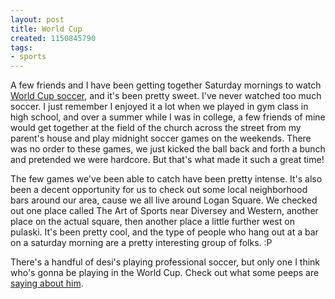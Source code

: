 ```yaml
---
layout: post
title: World Cup
created: 1150845790
tags:
- sports
---
```

A few friends and I have been getting together Saturday mornings to watch [World Cup soccer](http://www.fifaworldcup.com/), and it's been pretty sweet. I've never watched too much soccer. I just remember I enjoyed it a lot when we played in gym class in high school, and over a summer while I was in college, a few friends of mine would get together at the field of the church across the street from my parent's house and play midnight soccer games on the weekends. There was no order to these games, we just kicked the ball back and forth a bunch and pretended we were hardcore. But that's what made it such a great time!

The few games we've been able to catch have been pretty intense. It's also been a decent opportunity for us to check out some local neighborhood bars around our area, cause we all live around Logan Square. We checked out one place called The Art of Sports near Diversey and Western, another place on the actual square, then another place a little further west on pulaski. It's been pretty cool, and the type of people who hang out at a bar on a saturday morning are a pretty interesting group of folks. :P

There's a handful of desi's playing professional soccer, but only one I think who's gonna be playing in the World Cup. Check out what some peeps are [saying about him](http://www.sepiamutiny.com/sepia/archives/003384.html).

